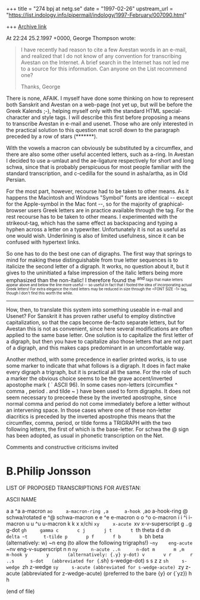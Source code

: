 +++
title = "274 bpj at netg.se"
date = "1997-02-26"
upstream_url = "https://list.indology.info/pipermail/indology/1997-February/007090.html"

+++
[Archive link](https://list.indology.info/pipermail/indology/1997-February/007090.html)

At 22:24 25.2.1997 +0000, George Thompson wrote:
>I have recently had reason to cite a few Avestan words in an e-mail, and
>realized that I do not know of any convention for transcribing Avestan on
>the Internet.  A brief search in the Internet has not led me to a source
>for this information.  Can anyone on the List recommend one?
>
>Thanks,
>George

There is none, AFAIK. I myself have done some thinking on how to represent
both Sanskrit and Avestan on a web-page (not yet up, but will be before the
Greek Kalends ;-), helping myself only with the standard HTML
special-character and style tags. I will describe this first before
proposing a means to transcribe Avestan in e-mail and usenet. Those who are
only interested in the practical solution to this question mat scroll down
to the paragraph preceded by a row of stars (*******).

With the vowels a macron can obviously be substituted by a circumflex, and
there are also some other useful accented letters, such as a-ring. In
Avestan I decided to use a-umlaut and the ae-ligature respectively for
short and long schwa, since that is probably perspicuous for most people
familiar with the standard transcription, and c-cedilla for the sound in
asha/artha, as in Old Persian.

For the most part, however, recourse had to be taken to other means. As it
happens the Macintosh and Windows "Symbol" fonts are identical -- except
for the Apple-symbol in the Mac font --, so for the majority of
graphical-browser users Greek letters are in practice available through the
<FONT FACE> tag. For the rest recourse has to be taken to other means. I
experimented with the strikeout-tag, which has the same effect as
backspacing and typing a hyphen across a letter on a typewriter.
Unfortunately it is not as useful as one would wish. Underlining is also of
limited usefulness, since it can be confused with hypertext links.

So one has to do the best one can of digraphs. The first way that springs
to mind for making these distinguishable from true letter sequences is to
italicize the second letter of a digraph. It works, no question about it,
but it gives to the uninitiated a false impression of the italic letters
being more emphasized than the non-italic! I therefore found the <SUP> and
<SUB> tags that make letters appear above and below the line more useful --
so useful in fact that I footed the idea of incorporating actual Greek
letters! For extra elegance the rised letters may be reduced in size
through the <FONT SIZE -1> tag, though I don't find this worth the while.

********************

How, then, to translate this system into something useable in e-mail and
Usenet? For Sanskrit it has proven rather useful to employ distinctive
capitalization, so that the caps become de-facto separate letters, but for
Avestan this is not as convenient, since here several modifications are
often applied to the same base letter. One solution is to capitalize the
first letter of a digraph, but then you have to capitalize also those
letters that are not part of a digraph, and this makes caps predominant in
an uncomfortable way.

Another method, with some precedence in earlier printed works, is to use
some marker to indicate that what follows is a digraph. It does in fact
make every digraph a trigraph, but it is practical all the same. For the
role of such a marker the obvious choice seems to be the grave
accent/inverted apostophe mark
( ` ASCII 96). In some cases non-letters (circumflex ^ comma , period . and
tilde ~ ) have been used to form digraphs. It does not seem necessary to
preceede these by the inverted apostrophe, since normal comma and period do
not come immediately before a letter without an intervening space. In those
cases where one of these non-letter diacritics is preceded by the inverted
apostrophe this means that the circumflex, comma, period, or tilde forms a
TRIGRAPH with the two following letters, the first of which is the
base-letter. For schwa the @ sign has been adopted, as usual in phonetic
transcription on the Net.

Comments and constructive criticisms invited

B.Philip Jonsson <bpj at netg.se>
======================================================================

LIST OF PROPOSED TRANSCRIPTIONS FOR AVESTAN:

ASCII   NAME

a       a
^a      a-macron
`ao     a-macron-ring
,a      a-hook
`,ao    a-hook-ring
@       schwa/rotated e
^@      schwa-macron
e       e
^e      e-macron
o       o
^o      o-macron
i       i
^i      i-macron
u       u
^u      u-macron
k       k
x       x/chi
`xy     x-acute
`xv     x-v-superscript
g
..g      g-dot
`gh     gamma
c       c
j       j
t       t
`th     theta
d       d
`dh     delta
~t      t-tilde
p       p
f       f
b       b
`bh     beta    (alternatively: w)
~n      eng     (to allow the following trigraphs!)
`~ny    eng-acute
`~nv    eng-v-superscript
n       n
`ny     n-acute
..n      n-dot
m       m
,m      m-hook
y       y       (alternatively: {.y} y-dot)
v       v
r       r
..s      s-dot   (abbreviated for {`.sh} s-wedge-dot)
s       s
z       z
`sh     s-wedge
`zh     z-wedge
`sy     s-acute (abbreviated for s-wedge-acute)
`zy     z-acute (abbreviated for z-wedge-acute)
                (preferred to the bare {y} or {`yz})
h       h

(end of file)






